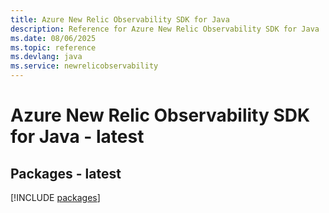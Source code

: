 ```yaml
---
title: Azure New Relic Observability SDK for Java
description: Reference for Azure New Relic Observability SDK for Java
ms.date: 08/06/2025
ms.topic: reference
ms.devlang: java
ms.service: newrelicobservability
---
```

# Azure New Relic Observability SDK for Java - latest
## Packages - latest
[!INCLUDE [packages](new-relic-observability-index.md)]